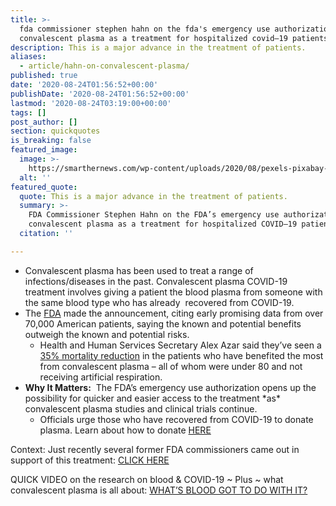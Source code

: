 ```yaml
---
title: >-
  fda commissioner stephen hahn on the fda's emergency use authorization of
  convalescent plasma as a treatment for hospitalized covid–19 patients.
description: This is a major advance in the treatment of patients.
aliases:
  - article/hahn-on-convalescent-plasma/
published: true
date: '2020-08-24T01:56:52+00:00'
publishDate: '2020-08-24T01:56:52+00:00'
lastmod: '2020-08-24T03:19:00+00:00'
tags: []
post_author: []
section: quickquotes
is_breaking: false
featured_image:
  image: >-
    https://smarthernews.com/wp-content/uploads/2020/08/pexels-pixabay-263402.jpg
  alt: ''
featured_quote:
  quote: This is a major advance in the treatment of patients.
  summary: >-
    FDA Commissioner Stephen Hahn on the FDA’s emergency use authorization of
    convalescent plasma as a treatment for hospitalized COVID–19 patients.
  citation: ''

---
```

*   Convalescent plasma has been used to treat a range of infections/diseases in the past. Convalescent plasma COVID-19 treatment involves giving a patient the blood plasma from someone with the same blood type who has already  recovered from COVID-19.
*   The [FDA](\"https://www.fda.gov/news-events/press-announcements/fda-issues-emergency-use-authorization-convalescent-plasma-potential-promising-covid-19-treatment\") made the announcement, citing early promising data from over 70,000 American patients, saying the known and potential benefits outweigh the known and potential risks.
    *   Health and Human Services Secretary Alex Azar said they’ve seen a [35% mortality reduction](\"https://www.c-span.org/video/?475099-1/president-trump-announces-fda-emergency-authorization-convalescent-plasma-therapy-covid-19-treatment\") in the patients who have benefited the most from convalescent plasma – all of whom were under 80 and not receiving artificial respiration.
*   **Why It Matters:**  The FDA’s emergency use authorization opens up the possibility for quicker and easier access to the treatment \*as\* convalescent plasma studies and clinical trials continue.
    *   Officials urge those who have recovered from COVID-19 to donate plasma. Learn about how to donate [HERE](\"https://thefightisinus.org/en-us#home\")

Context: Just recently several former FDA commissioners came out in support of this treatment: [CLICK HERE](\"https://smarthernews.com/article/four-former-fda-commissioners-advocating-for-better-studies-on-convalescent-plasma-therapy/\")

QUICK VIDEO on the research on blood & COVID-19 ~ Plus ~ what convalescent plasma is all about: [WHAT’S BLOOD GOT TO DO WITH IT?](\"https://smarthernews.com/article/promising-news-on-covid-19/\")